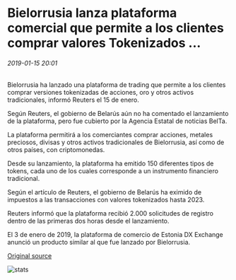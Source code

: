 # Bielorrusia lanza plataforma comercial que permite a los clientes comprar valores Tokenizados ...

###### 2019-01-15 20:01

Bielorrusia ha lanzado una plataforma de trading que permite a los clientes comprar versiones tokenizadas de acciones, oro y otros activos tradicionales, informó Reuters el 15 de enero.

Según Reuters, el gobierno de Belarús aún no ha comentado el lanzamiento de la plataforma, pero fue cubierto por la Agencia Estatal de noticias BelTa.

La plataforma permitirá a los comerciantes comprar acciones, metales preciosos, divisas y otros activos tradicionales de Bielorrusia, así como de otros países, con criptomonedas.

Desde su lanzamiento, la plataforma ha emitido 150 diferentes tipos de tokens, cada uno de los cuales corresponde a un instrumento financiero tradicional.

Según el artículo de Reuters, el gobierno de Belarús ha eximido de impuestos a las transacciones con valores tokenizados hasta 2023.

Reuters informó que la plataforma recibió 2.000 solicitudes de registro dentro de las primeras dos horas desde el lanzamiento.

El 3 de enero de 2019, la plataforma de comercio de Estonia DX Exchange anunció un producto similar al que fue lanzado por Bielorrusia.

[Original source](https://cointelegraph.com/news/belarus-launches-trading-platform-enabling-customers-to-buy-tokenized-securities)

![stats](https://c.statcounter.com/11760860/0/a89fa40b/1/ "stats")